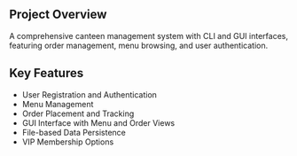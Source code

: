## Project Overview
A comprehensive canteen management system with CLI and GUI interfaces, featuring order management, menu browsing, and user authentication.

## Key Features
- User Registration and Authentication
- Menu Management
- Order Placement and Tracking
- GUI Interface with Menu and Order Views
- File-based Data Persistence
- VIP Membership Options
